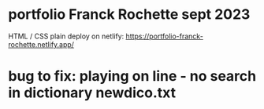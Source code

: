 # portfolio Franck Rochette sept 2023

HTML / CSS plain
deploy on netlify: https://portfolio-franck-rochette.netlify.app/

# bug to fix: playing on line - no search in dictionary newdico.txt
